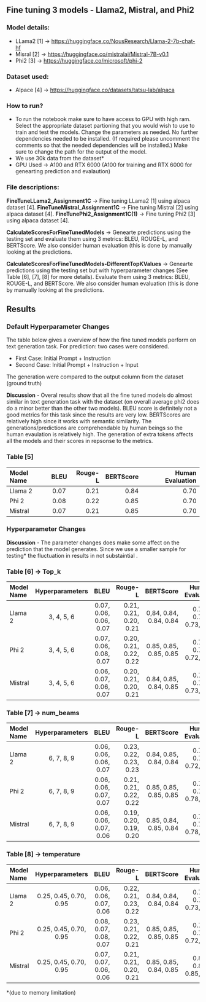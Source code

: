 ## Fine tuning 3 models - Llama2, Mistral, and Phi2

### Model details:
- LLama2 [1] -> https://huggingface.co/NousResearch/Llama-2-7b-chat-hf
- Misral [2] -> https://huggingface.co/mistralai/Mistral-7B-v0.1
- Phi2 [3] -> https://huggingface.co/microsoft/phi-2

### Dataset used:
- Alpace [4] -> https://huggingface.co/datasets/tatsu-lab/alpaca

### How to run?
- To run the notebook make sure to have access to GPU with high ram. Select the appropriate dataset partioning that you would wish to use to train and test the models. Change the parameters as needed. No further dependencies needed to be installed. (If required please uncomment the comments so that the needed dependencies will be installed.) Make sure to change the path for the output of the model.
- We use 30k data from the dataset*
- GPU Used -> A100 and RTX 6000 (A100 for training and RTX 6000 for genearting prediction and evalaution) 

### File descriptions:

**FineTuneLLama2_Assignment1C** -> Fine tuning LLama2 [1] using alpaca dataset [4]. 
**FineTuneMistral_Assignment1C** -> Fine tuning Mistral [2] using alpaca dataset [4]. 
**FineTunePhi2_Assignment1C(1)** -> Fine tuning Phi2 [3] using alpaca dataset [4]. 

**CalculateScoresForFineTunedModels** -> Genearte predictions using the testing set and evaluate them using 3 metrics: BLEU, ROUGE-L, and BERTScore. We also consider human evaluation (this is done by manually looking at the predictions. 

**CalculateScoresForFineTunedModels-DifferentTopKValues** -> Genearte predictions using the testing set but with hyperparameter changes (See Table [6], [7], [8] for more details). Evaluate them using 3 metrics: BLEU, ROUGE-L, and BERTScore. We also consider human evaluation (this is done by manually looking at the predictions. 


## Results 

### Default Hyperparameter Changes

The table below gives a overview of how the fine tuned models perform on text generation task. For prediction: two cases were considered. 
- First Case: Initial Prompt + Instruction
- Second Case: Initial Prompt + Instruction + Input

The generation were compared to the output column from the dataset (ground truth) 

**Discussion** - Overal results show that all the fine tuned models do almost similar in text generation task with the dataset (on overall average phi2 does do a minor better than the other two models). BLEU score is definitely not a good metrics for this task since the results are very low. BERTScores are relatively high since it works with semantic similarity. The generations/predictions are comprehendable by human beings so the human evaulation is relatively high. The generation of extra tokens affects all the models and their scores in repsonse to the metrics. 

### Table [5]
| Model Name | BLEU | Rouge-L | BERTScore | Human Evaluation |
|:-------------|:--------------:|--------------:| --------------:|--------------:|
| Llama 2         | 0.07           | 0.21          | 0.84           | 0.70          |
| Phi 2    | 0.08      | 0.22     | 0.85           | 0.70          |
| Mistral    | 0.07      | 0.21     | 0.85           | 0.70          |


### Hyperparameter Changes

**Discussion** - The parameter changes does make some affect on the prediction that the model generates. Since we use a smaller sample for testing* the fluctuation in results in not substaintial . 

### Table [6] -> Top_k

| Model Name | Hyperparameters | BLEU | Rouge-L | BERTScore | Human Evaluation |
|:-------------|:--------------:|--------------:| --------------:|--------------:| :--------------:|
| Llama 2         | 3, 4, 5, 6           | 0.07, 0.06, 0.06, 0.07            | 0.21, 0.21, 0.20, 0.21              | 0,84, 0.84, 0.84, 0.84           | 0.72, 0.75, 0.73, 0.77          |
| Phi 2    | 3, 4, 5, 6      |  0.07, 0.06, 0.08, 0.07      | 0.20, 0.21, 0.22, 0.22            | 0.85, 0.85, 0.85, 0.85          | 0.73, 0.72, 0.72, 0.73          |
| Mistral    | 3, 4, 5, 6      | 0.06, 0.07, 0.06, 0.07      | 0.20, 0.21, 0.20, 0.21             | 0.84, 0.85, 0.84, 0.85           | 0.70, 0.72, 0.73, 0.80          |

### Table [7] -> num_beams

| Model Name | Hyperparameters | BLEU | Rouge-L | BERTScore | Human Evaluation |
|:-------------|:--------------:|--------------:| --------------:|--------------:| :--------------:|
| Llama 2         | 6, 7, 8, 9           | 0.06, 0.06, 0.06, 0.07            | 0.23, 0.22, 0.23, 0.23            | 0.84, 0.85, 0.84, 0.84           | 0.72, 0.72, 0.72, 0.72          |
| Phi 2    | 6, 7, 8, 9      | 0.06, 0.06, 0.07, 0.07       | 0.21, 0.21, 0.22, 0.22             | 0.85, 0.85, 0.85, 0.85            | 0.73, 0.75, 0.78, 0.77          |
| Mistral    | 6, 7, 8, 9      | 0.06, 0.06, 0.07, 0.06        | 0.19, 0.20, 0.19, 0.20             | 0.85, 0.84, 0.85, 0.84            | 0.77, 0.78, 0.78, 0.78          |


### Table [8] -> temperature

| Model Name | Hyperparameters | BLEU | Rouge-L | BERTScore | Human Evaluation |
|:-------------|:--------------:|--------------:| --------------:|--------------:| :--------------:|
| Llama 2         | 0.25, 0.45, 0.70, 0.95           | 0.06, 0.06, 0.07, 0.06             | 0.22, 0.21, 0.23, 0.22              | 0.84, 0.84, 0.84, 0.84             | 0.72, 0.75, 0.73, 0.77          |
| Phi 2    | 0.25, 0.45, 0.70, 0.95      | 0.08, 0.07, 0.08, 0.07        | 0.23, 0.21, 0.22, 0.21              | 0.85, 0.85, 0.85, 0.85             | 0.70, 0.73, 0.72, 0.77          |
| Mistral    | 0.25, 0.45, 0.70, 0.95      | 0.07, 0.07, 0.06, 0.06        | 0.21, 0.21, 0.20, 0.21              | 0.85, 0.85, 0.84, 0.85             | 0.80, 0.82, 0.85, 0.87          |



*(due to memory limitation)
